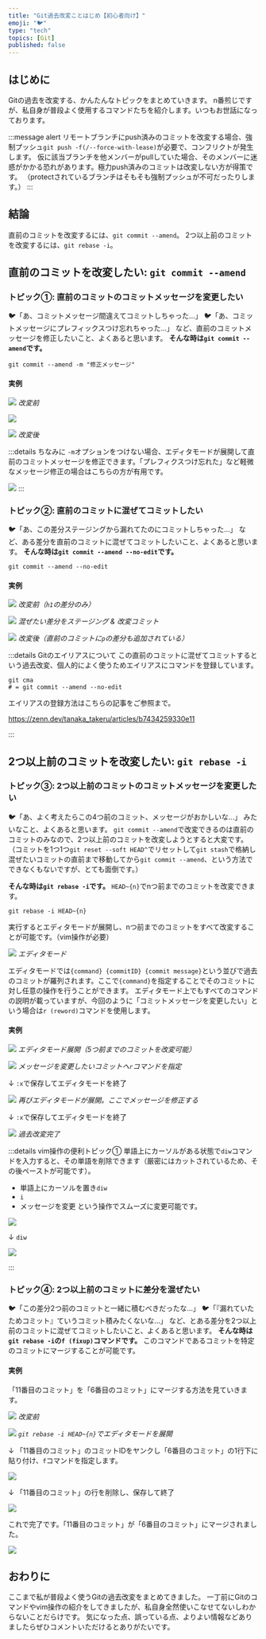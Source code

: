 ```yaml
---
title: "Git過去改変ことはじめ【初心者向け】"
emoji: "🐦"
type: "tech"
topics: [Git]
published: false
---
```


## はじめに
Gitの過去を改変する、かんたんなトピックをまとめていきます。
n番煎じですが、私自身が普段よく使用するコマンドたちを紹介します。いつもお世話になっております。

:::message alert
リモートブランチにpush済みのコミットを改変する場合、強制プッシュ`git push -f(/--force-with-lease)`が必要で、コンフリクトが発生します。
仮に該当ブランチを他メンバーがpullしていた場合、そのメンバーに迷惑がかかる恐れがあります。極力push済みのコミットは改変しない方が得策です。
（protectされているブランチはそもそも強制プッシュが不可だったりします。）
:::

## 結論
直前のコミットを改変するには、`git commit --amend`。
2つ以上前のコミットを改変するには、`git rebase -i`。

## 直前のコミットを改変したい: `git commit --amend`

### トピック①: 直前のコミットのコミットメッセージを変更したい
🐦「あ、コミットメッセージ間違えてコミットしちゃった...」
🐦「あ、コミットメッセージにプレフィックスつけ忘れちゃった...」
など、直前のコミットメッセージを修正したいこと、よくあると思います。
**そんな時は`git commit --amend`です。**

```shell
git commit --amend -m "修正メッセージ"
```

#### 実例

![](/images/8673ee20afedee/2023-05-23-23-46-13.png)
*改変前*

![](/images/8673ee20afedee/2023-05-23-23-48-01.png)


![](/images/8673ee20afedee/2023-05-23-23-47-36.png)
*改変後*

:::details ちなみに
`-m`オプションをつけない場合、エディタモードが展開して直前のコミットメッセージを修正できます。「プレフィクスつけ忘れた」など軽微なメッセージ修正の場合はこちらの方が有用です。

![](/images/8673ee20afedee/2023-05-23-23-51-57.png)
:::


### トピック②: 直前のコミットに混ぜてコミットしたい
🐦「あ、この差分ステージングから漏れてたのにコミットしちゃった...」
など、ある差分を直前のコミットに混ぜてコミットしたいこと、よくあると思います。
**そんな時は`git commit --amend --no-edit`です。**

```shell
git commit --amend --no-edit
```

#### 実例

![](/images/8673ee20afedee/2023-05-24-00-03-50.png)
*改変前（`h1`の差分のみ）*

![](/images/8673ee20afedee/2023-05-24-07-43-28.png)
*混ぜたい差分をステージング & 改変コミット*

![](/images/8673ee20afedee/2023-05-24-00-03-44.png)
*改変後（直前のコミットに`p`の差分も追加されている）*

:::details Gitのエイリアスについて
この直前のコミットに混ぜてコミットするという過去改変、個人的によく使うためエイリアスにコマンドを登録しています。

```shell
git cma
# = git commit --amend --no-edit
```

エイリアスの登録方法はこちらの記事をご参照まで。

https://zenn.dev/tanaka_takeru/articles/b7434259330e11

:::


## 2つ以上前のコミットを改変したい: `git rebase -i`

### トピック③: 2つ以上前のコミットのコミットメッセージを変更したい
🐦「あ、よく考えたらこの4つ前のコミット、メッセージがおかしいな...」
みたいなこと、よくあると思います。
`git commit --amend`で改変できるのは直前のコミットのみなので、2つ以上前のコミットを改変しようとすると大変です。
（コミットを1つ1つ`git reset --soft HEAD^`でリセットして`git stash`で格納し混ぜたいコミットの直前まで移動してから`git commit --amend`、という方法でできなくもないですが、とても面倒です。）

**そんな時は`git rebase -i`です。**
`HEAD~{n}`でnつ前までのコミットを改変できます。

```shell
git rebase -i HEAD~{n}
```

実行するとエディタモードが展開し、nつ前までのコミットをすべて改変することが可能です。（vim操作が必要）

![](/images/8673ee20afedee/2023-05-24-07-56-19.png)
*エディタモード*

エディタモードでは`{command} {commitID} {commit message}`という並びで過去のコミットが羅列されます。ここで`{command}`を指定することでそのコミットに対し任意の操作を行うことができます。
エディタモード上でもすべてのコマンドの説明が載っていますが、今回のように「コミットメッセージを変更したい」という場合は`r (reword)`コマンドを使用します。


#### 実例

![](/images/8673ee20afedee/2023-05-24-07-57-06.png)
*エディタモード展開（5つ前までのコミットを改変可能）*

![](/images/8673ee20afedee/2023-05-24-07-58-44.png)
*メッセージを変更したいコミットへ`r`コマンドを指定*

↓ `:x`で保存してエディタモードを終了

![](/images/8673ee20afedee/2023-05-24-08-02-24.png)
*再びエディタモードが展開。ここでメッセージを修正する*

↓ `:x`で保存してエディタモードを終了

![](/images/8673ee20afedee/2023-05-24-08-03-52.png)
*過去改変完了*

:::details vim操作の便利トピック①
単語上にカーソルがある状態で`diw`コマンドを入力すると、その単語を削除できます（厳密にはカットされているため、その後ペーストが可能です）。
- 単語上にカーソルを置き`diw`
- `i`
- メッセージを変更
という操作でスムーズに変更可能です。

![](/images/8673ee20afedee/2023-05-24-08-17-24.png)

↓ `diw`

![](/images/8673ee20afedee/2023-05-24-08-17-41.png)

:::


### トピック④: 2つ以上前のコミットに差分を混ぜたい
🐦「この差分2つ前のコミットと一緒に積むべきだったな...」
🐦「『漏れていたためコミット』ていうコミット積みたくないな...」
など、とある差分を2つ以上前のコミットに混ぜてコミットしたいこと、よくあると思います。
**そんな時は`git rebase -i`の`f (fixup)`コマンドです。**
このコマンドであるコミットを特定のコミットにマージすることが可能です。

#### 実例
「11番目のコミット」を「6番目のコミット」にマージする方法を見ていきます。

![](/images/8673ee20afedee/2023-05-24-08-24-30.png)
*改変前*

![](/images/8673ee20afedee/2023-05-24-08-25-46.png)
*`git rebase -i HEAD~{n}`でエディタモードを展開*

↓ 「11番目のコミット」のコミットIDをヤンクし「6番目のコミット」の1行下に貼り付け、`f`コマンドを指定します。

![](/images/8673ee20afedee/2023-05-24-08-41-07.png)

↓ 「11番目のコミット」の行を削除し、保存して終了

![](/images/8673ee20afedee/2023-05-24-08-31-07.png)

これで完了です。「11番目のコミット」が「6番目のコミット」にマージされました。

![](/images/8673ee20afedee/2023-05-24-08-44-22.png)


## おわりに
ここまで私が普段よく使うGitの過去改変をまとめてきました。
一丁前にGitのコマンドやvim操作の紹介をしてきましたが、私自身全然使いこなせてないしわからないことだらけです。
気になった点、誤っている点、よりよい情報などありましたらぜひコメントいただけるとありがたいです。